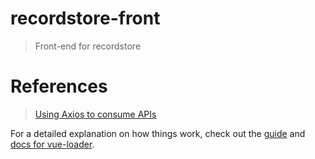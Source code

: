 # recordstore-front

> Front-end for recordstore

# References
> [Using Axios to consume APIs](https://vuejs.org/v2/cookbook/using-axios-to-consume-apis.html)

For a detailed explanation on how things work, check out the [guide](http://vuejs-templates.github.io/webpack/) and [docs for vue-loader](http://vuejs.github.io/vue-loader).
